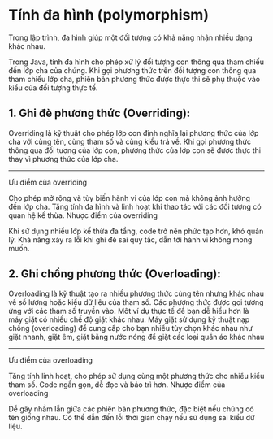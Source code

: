 # Tính đa hình (polymorphism)

Trong lập trình, đa hình giúp một đối tượng có khả năng nhận nhiều dạng khác nhau.

Trong Java, tính đa hình cho phép xử lý đối tượng con thông qua tham chiếu đến lớp cha của chúng. Khi gọi phương thức trên đối tượng con thông qua tham chiếu lớp cha, phiên bản phương thức được thực thi sẽ phụ thuộc vào kiểu của đối tượng thực tế.

## 1. Ghi đè phương thức (Overriding):
Overriding là kỹ thuật cho phép lớp con định nghĩa lại phương thức của lớp cha với cùng tên, cùng tham số và cùng kiểu trả về. Khi gọi phương thức thông qua đối tượng của lớp con, phương thức của lớp con sẽ được thực thi thay vì phương thức của lớp cha.   
*** 
Ưu điểm của overriding

Cho phép mở rộng và tùy biến hành vi của lớp con mà không ảnh hưởng đến lớp cha.
Tăng tính đa hình và linh hoạt khi thao tác với các đối tượng có quan hệ kế thừa.
Nhược điểm của overriding

Khi sử dụng nhiều lớp kế thừa đa tầng, code trở nên phức tạp hơn, khó quản lý.
Khả năng xảy ra lỗi khi ghi đè sai quy tắc, dẫn tới hành vi không mong muốn.

## 2. Ghi chồng phương thức (Overloading): 
Overloading là kỹ thuật tạo ra nhiều phương thức cùng tên nhưng khác nhau về số lượng hoặc kiểu dữ liệu của tham số. Các phương thức được gọi tương ứng với các tham số truyền vào. Môt ví dụ thực tế để bạn dễ hiểu hơn là máy giặt có nhiều chế độ giặt khác nhau. Máy giặt sử dụng kỹ thuật nạp chồng (overloading) để cung cấp cho bạn nhiều tùy chọn khác nhau như giặt nhanh, giặt êm, giặt bằng nước nóng để giặt các loại quần áo khác nhau
***
Ưu điểm của overloading

Tăng tính linh hoạt, cho phép sử dụng cùng một phương thức cho nhiều kiểu tham số.
Code ngắn gọn, dễ đọc và bảo trì hơn.
Nhược điểm của overloading

Dễ gây nhầm lẫn giữa các phiên bản phương thức, đặc biệt nếu chúng có tên giống nhau.
Có thể dẫn đến lỗi thời gian chạy nếu sử dụng sai kiểu dữ liệu.